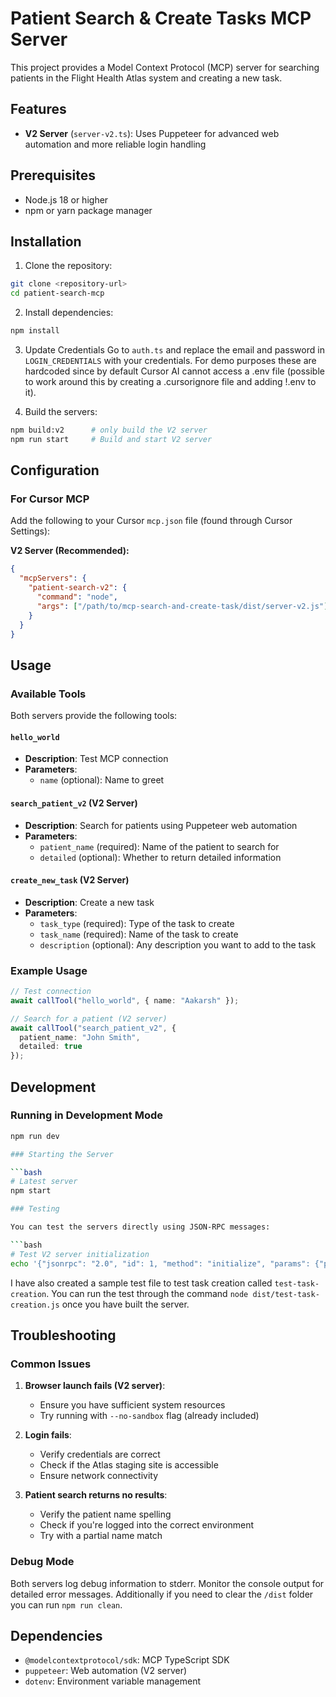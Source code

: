 # Patient Search & Create Tasks MCP Server

This project provides a Model Context Protocol (MCP) server for searching patients in the Flight Health Atlas system and creating a new task.

## Features

- **V2 Server** (`server-v2.ts`): Uses Puppeteer for advanced web automation and more reliable login handling

## Prerequisites

- Node.js 18 or higher
- npm or yarn package manager

## Installation

1. Clone the repository:
```bash
git clone <repository-url>
cd patient-search-mcp
```

2. Install dependencies:
```bash
npm install
```

3. Update Credentials
Go to `auth.ts` and replace the email and password in `LOGIN_CREDENTIALS` with your credentials. 
For demo purposes these are hardcoded since by default Cursor AI cannot access a .env file (possible to work around this by creating a .cursorignore file and adding !.env to it).

4. Build the servers:
```bash
npm build:v2      # only build the V2 server
npm run start     # Build and start V2 server
```

## Configuration

### For Cursor MCP

Add the following to your Cursor `mcp.json` file (found through Cursor Settings):

**V2 Server (Recommended):**
```json
{
  "mcpServers": {
    "patient-search-v2": {
      "command": "node",
      "args": ["/path/to/mcp-search-and-create-task/dist/server-v2.js"]
    }
  }
}
```

## Usage

### Available Tools

Both servers provide the following tools:

#### `hello_world`
- **Description**: Test MCP connection
- **Parameters**: 
  - `name` (optional): Name to greet

#### `search_patient_v2` (V2 Server)
- **Description**: Search for patients using Puppeteer web automation
- **Parameters**:
  - `patient_name` (required): Name of the patient to search for
  - `detailed` (optional): Whether to return detailed information

#### `create_new_task` (V2 Server)
- **Description**: Create a new task
- **Parameters**:
  - `task_type` (required): Type of the task to create
  - `task_name` (required): Name of the task to create
  - `description` (optional): Any description you want to add to the task

### Example Usage

```typescript
// Test connection
await callTool("hello_world", { name: "Aakarsh" });

// Search for a patient (V2 server)
await callTool("search_patient_v2", { 
  patient_name: "John Smith",
  detailed: true 
});
```

## Development

### Running in Development Mode

```bash
npm run dev

### Starting the Server

```bash
# Latest server
npm start

### Testing

You can test the servers directly using JSON-RPC messages:

```bash
# Test V2 server initialization
echo '{"jsonrpc": "2.0", "id": 1, "method": "initialize", "params": {"protocolVersion": "2024-11-05", "capabilities": {}, "clientInfo": {"name": "test", "version": "1.0.0"}}}' | node dist/server-v2.js
```

I have also created a sample test file to test task creation called `test-task-creation`. You can run the test through the command `node dist/test-task-creation.js` once you have built the server.


## Troubleshooting

### Common Issues

1. **Browser launch fails (V2 server)**:
   - Ensure you have sufficient system resources
   - Try running with `--no-sandbox` flag (already included)

2. **Login fails**:
   - Verify credentials are correct
   - Check if the Atlas staging site is accessible
   - Ensure network connectivity

3. **Patient search returns no results**:
   - Verify the patient name spelling
   - Check if you're logged into the correct environment
   - Try with a partial name match

### Debug Mode

Both servers log debug information to stderr. Monitor the console output for detailed error messages.
Additionally if you need to clear the `/dist` folder you can run `npm run clean`.

## Dependencies

- `@modelcontextprotocol/sdk`: MCP TypeScript SDK
- `puppeteer`: Web automation (V2 server)
- `dotenv`: Environment variable management
